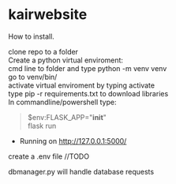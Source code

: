 # kairwebsite


How to install.


clone repo to a folder  
Create a python virtual enviroment:  
cmd line to folder and type python -m venv venv  
go to venv/bin/  
activate virtual enviroment by typing activate  
type pip -r requirements.txt to download libraries  
In commandline/powershell type:  
> $env:FLASK_APP="__init__"  
> flask run  
 * Running on http://127.0.0.1:5000/  

create a .env file
//TODO

dbmanager.py will handle database requests

